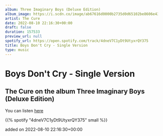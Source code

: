 ```yaml
---
album: Three Imaginary Boys (Deluxe Edition)
album_image: https://i.scdn.co/image/ab67616d0000b2735d0d65102be8606e439e54cc
artist: The Cure
date: 2022-08-10 22:16:30+00:00
draft: false
duration: 157533
preview_url: null
spotify_url: https://open.spotify.com/track/4dneV7C1yDt9UtyxrQY375
title: Boys Don't Cry - Single Version
type: music
---
```



# Boys Don't Cry - Single Version

## The Cure on the album Three Imaginary Boys (Deluxe Edition)

You can listen [here](https://open.spotify.com/track/4dneV7C1yDt9UtyxrQY375)

{{% spotify "4dneV7C1yDt9UtyxrQY375" small %}}

added on 2022-08-10 22:16:30+00:00
